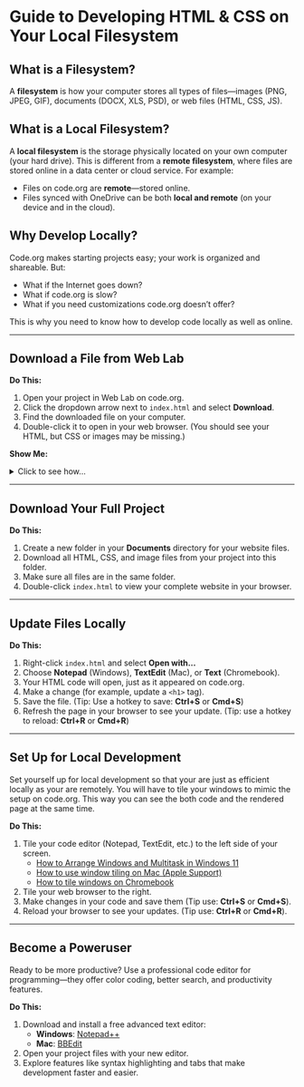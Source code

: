 # Guide to Developing HTML & CSS on Your Local Filesystem

## What is a Filesystem?

A **filesystem** is how your computer stores all types of files—images (PNG, JPEG, GIF), documents (DOCX, XLS, PSD), or web files (HTML, CSS, JS).

## What is a Local Filesystem?

A **local filesystem** is the storage physically located on your own computer (your hard drive). This is different from a **remote filesystem**, where files are stored online in a data center or cloud service. For example:
- Files on code.org are **remote**—stored online.
- Files synced with OneDrive can be both **local and remote** (on your device and in the cloud).

## Why Develop Locally?

Code.org makes starting projects easy; your work is organized and shareable. But:
- What if the Internet goes down?
- What if code.org is slow?
- What if you need customizations code.org doesn’t offer?

This is why you need to know how to develop code locally as well as online.

---

## Download a File from Web Lab

**Do This:**
1. Open your project in Web Lab on code.org.
2. Click the dropdown arrow next to `index.html` and select **Download**.
3. Find the downloaded file on your computer.
4. Double-click it to open in your web browser. (You should see your HTML, but CSS or images may be missing.)

**Show Me:**
<details>
  <summary>Click to see how...</summary>
  
  ![how to download from code org](./download-file-from-web-lab.gif)
</details>

---

## Download Your Full Project

**Do This:**
1. Create a new folder in your **Documents** directory for your website files.
2. Download all HTML, CSS, and image files from your project into this folder.
3. Make sure all files are in the same folder.
4. Double-click `index.html` to view your complete website in your browser.

---

## Update Files Locally

**Do This:**
1. Right-click `index.html` and select **Open with…**
2. Choose **Notepad** (Windows), **TextEdit** (Mac), or **Text** (Chromebook).
3. Your HTML code will open, just as it appeared on code.org.
4. Make a change (for example, update a `<h1>` tag).
5. Save the file. (Tip: Use a hotkey to save: **Ctrl+S** or **Cmd+S**)
6. Refresh the page in your browser to see your update. (Tip: use a hotkey to reload: **Ctrl+R** or **Cmd+R**)

---

## Set Up for Local Development

Set yourself up for local development so that your are just as efficient locally as your are remotely. You will have to tile your windows to mimic the setup on code.org. This way you can see the both code and the rendered page at the same time.

**Do This:**
1. Tile your code editor (Notepad, TextEdit, etc.) to the left side of your screen.
    - [How to Arrange Windows and Multitask in Windows 11](https://www.microsoft.com/en-us/windows/getstarted)
    - [How to use window tiling on Mac (Apple Support)](https://support.apple.com/en-us/102575)
    - [How to tile windows on Chromebook](https://support.google.com/chromebook/answer/9577383)
2. Tile your web browser to the right.
3. Make changes in your code and save them (Tip use: **Ctrl+S** or **Cmd+S**).
4. Reload your browser to see your updates. (Tip use: **Ctrl+R** or **Cmd+R**).

---

## Become a Poweruser

Ready to be more productive? Use a professional code editor for programming—they offer color coding, better search, and productivity features.

**Do This:**
1. Download and install a free advanced text editor:  
    - **Windows**: [Notepad++](https://notepad-plus-plus.org/downloads/)
    - **Mac**: [BBEdit](https://www.barebones.com/products/bbedit/download.html)
2. Open your project files with your new editor.
3. Explore features like syntax highlighting and tabs that make development faster and easier.
